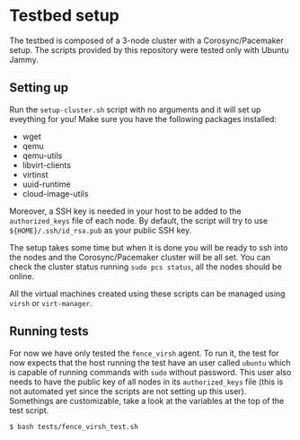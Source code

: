 # Testbed setup

The testbed is composed of a 3-node cluster with a Corosync/Pacemaker setup.
The scripts provided by this repository were tested only with Ubuntu Jammy.

## Setting up

Run the `setup-cluster.sh` script with no arguments and it will set up
eveything for you! Make sure you have the following packages installed:

- wget
- qemu
- qemu-utils
- libvirt-clients
- virtinst
- uuid-runtime
- cloud-image-utils

Moreover, a SSH key is needed in your host to be added to the `authorized_keys`
file of each node. By default, the script will try to use
`${HOME}/.ssh/id_rsa.pub` as your public SSH key.

The setup takes some time but when it is done you will be ready to ssh into the
nodes and the Corosync/Pacemaker cluster will be all set. You can check the
cluster status running `sudo pcs status`, all the nodes should be online.

All the virtual machines created using these scripts can be managed using
`virsh` or `virt-manager`.

## Running tests

For now we have only tested the `fence_virsh` agent. To run it, the test for
now expects that the host running the test have an user called `ubuntu` which
is capable of running commands with `sudo` without password. This user also
needs to have the public key of all nodes in its `authorized_keys` file (this
is not automated yet since the scripts are not setting up this user).
Somethings are customizable, take a look at the variables at the top of the
test script.

```
$ bash tests/fence_virsh_test.sh
```
